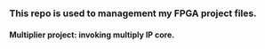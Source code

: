 ### This repo is used to management my FPGA project files.
#### Multiplier project: invoking multiply IP core.
